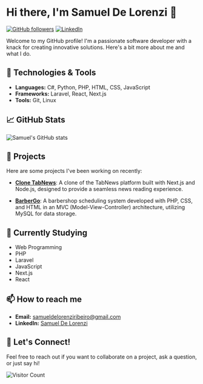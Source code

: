# Hi there, I'm Samuel De Lorenzi 👋

[![GitHub followers](https://img.shields.io/github/followers/samueldelorenzi?style=social)](https://github.com/samueldelorenzi?tab=followers)
[![LinkedIn](https://img.shields.io/badge/LinkedIn-Connect-blue)](https://www.linkedin.com/in/samueldelorenzi/)

Welcome to my GitHub profile! I'm a passionate software developer with a knack for creating innovative solutions. Here's a bit more about me and what I do.

## 🔧 Technologies & Tools
- **Languages:** C#, Python, PHP, HTML, CSS, JavaScript
- **Frameworks:** Laravel, React, Next.js
- **Tools:** Git, Linux

## 📈 GitHub Stats
![Samuel's GitHub stats](https://github-readme-stats.vercel.app/api?username=samueldelorenzi&show_icons=true&theme=dracula)

## 💼 Projects
Here are some projects I've been working on recently:

- [**Clone TabNews**](https://github.com/samueldelorenzi/clone-tabnews):
  A clone of the TabNews platform built with Next.js and Node.js, designed to provide a seamless news reading experience.

- [**BarberGo**](https://github.com/samueldelorenzi/barbergo):
  A barbershop scheduling system developed with PHP, CSS, and HTML in an MVC (Model-View-Controller) architecture, utilizing MySQL for data storage.

## 🌱 Currently Studying
- Web Programming
- PHP
- Laravel
- JavaScript
- Next.js
- React

## 📫 How to reach me
- **Email:** samueldelorenziribeiro@gmail.com
- **LinkedIn:** [Samuel De Lorenzi](https://www.linkedin.com/in/samueldelorenzi/)

## 💬 Let's Connect!
Feel free to reach out if you want to collaborate on a project, ask a question, or just say hi!

![Visitor Count](https://profile-counter.glitch.me/samueldelorenzi/count.svg)
